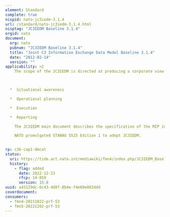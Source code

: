 ```yaml
---
element: Standard
complete: true
nispid: nato-jc3iedm-3.1.4
url: /standard/nato-jc3iedm-3.1.4.html
nisptag: "JC3IEDM Baseline 3.1.4"
orgid: nato
document:
  org: nato
  pubnum: "JC3IEDM Baseline 3.1.4"
  title: "Joint C3 Information Exchange Data Model Baseline 3.1.4"
  date: "2012-02-14"
  version: ""
applicability: >2
    The scope of the JC3IEDM is directed at producing a corporate view of the data that reflects the multinational military information exchange requirements for multiple echelons in joint/combined wartime and crisis response operations (CRO). The data model is focused on information that supports 

  

  *  Situational awareness

  *  Operational planning

  *  Execution

  *  Reporting

    The JC3IEDM main document describes the specification of the MIP interoperability solution that has been formally reviewed and agreed upon. This serves as a coherent set of documents needed to build and test a MIP Common Interface.

    NATO promulgated STANAG 5525 Edition 1 to adopt JC3IEDM.

  
rp: c3b-cap1-dmcat
status:
  uri: https://tide.act.nato.int/mediawiki/fmn4/index.php/JC3IEDM_Baseline_3.1.4
  history: 
    - flag: added
      date: 2022-12-23
      rfcp: 14-059
      version: 15.0
uuid: a43129dc-6c43-4d8f-8b4e-f4e60e863ddd
coverdocument:
consumers:
  - fmn4-20211022-prf-53
  - fmn5-20221202-prf-53
---
```


